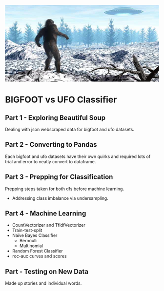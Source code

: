![bigfootufo](https://github.com/jeromekirkpatrick/bigfoot-or-ufo/blob/main/bigfoot%20ufo%20high%20quality.png)
# BIGFOOT vs UFO Classifier

## Part 1 - Exploring Beautiful Soup

Dealing with json webscraped data for bigfoot and ufo datasets.

## Part 2 - Converting to Pandas
Each bigfoot and ufo datasets have their own quirks and required lots of trial and error to neatly convert to dataframe.

## Part 3 - Prepping for Classification
Prepping steps taken for both dfs before machine learning.

  * Addressing class imbalance via undersampling.
## Part 4 - Machine Learning

* CountVectorizer and TfidfVectorizer
* Train-test-split
* Naïve Bayes Classifier
  * Bernoulli
  * Multinomial
* Random Forest Classifier
* roc-auc curves and scores

## Part - Testing on New Data
Made up stories and individual words.
